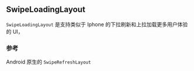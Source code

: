 ## SwipeLoadingLayout

`SwipeLoadingLayout` 是支持类似于 Iphone 的下拉刷新和上拉加载更多用户体验的 UI，

















### 参考

Android 原生的 `SwipeRefreshLayout`